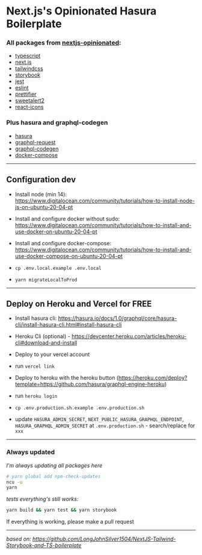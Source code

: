 # Next.js's Opinionated Hasura Boilerplate

### All packages from [nextjs-opinionated](https://github.com/saitodisse/nextjs-opinionated):

- [typescript](https://www.typescriptlang.org/)
- [next.js](https://nextjs.org/)
- [tailwindcss](https://tailwindcss.com/)
- [storybook](https://storybook.js.org/)
- [jest](https://jestjs.io/)
- [eslint](https://eslint.org/)
- [prettifier](https://prettier.io/)
- [sweetalert2](https://sweetalert2.github.io/)
- [react-icons](https://react-icons.github.io/react-icons/)

### Plus hasura and graphql-codegen

- [hasura](https://hasura.io/)
- [graphql-request](https://github.com/prisma-labs/graphql-request)
- [graphql-codegen](https://www.graphql-code-generator.com/)
- [docker-compose](https://docs.docker.com/compose/)

---

## Configuration dev

- Install node (min 14): https://www.digitalocean.com/community/tutorials/how-to-install-node-js-on-ubuntu-20-04-pt

- Install and configure docker without sudo: https://www.digitalocean.com/community/tutorials/how-to-install-and-use-docker-on-ubuntu-20-04-pt

- Install and configure docker-compose: https://www.digitalocean.com/community/tutorials/how-to-install-and-use-docker-compose-on-ubuntu-20-04-pt

- `cp .env.local.example .env.local`

- `yarn migrateLocalToProd`

---

## Deploy on Heroku and Vercel for FREE

- Install hasura cli: https://hasura.io/docs/1.0/graphql/core/hasura-cli/install-hasura-cli.html#install-hasura-cli

- Heroku Cli (optional) - https://devcenter.heroku.com/articles/heroku-cli#download-and-install

- Deploy to your vercel account
- run `vercel link`

- Deploy to heroku with the heroku button (https://heroku.com/deploy?template=https://github.com/hasura/graphql-engine-heroku)
- run `heroku login`

- `cp .env.production.sh.example .env.production.sh`
- update `HASURA_ADMIN_SECRET`, `NEXT_PUBLIC_HASURA_GRAPHQL_ENDPOINT`, `HASURA_GRAPHQL_ADMIN_SECRET` at `.env.production.sh` - search/replace for `xxx`

---

### Always updated

_I'm always updating all packages here_

```sh
# yarn global add npm-check-updates
ncu -u
yarn
```

_tests everything's still works:_

```sh
yarn build && yarn test && yarn storybook
```

If everything is working, please make a pull request

---

_based on: https://github.com/LongJohnSilver1504/NextJS-Tailwind-Storybook-and-TS-boilerplate_
